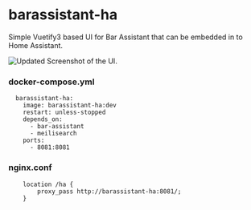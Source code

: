 # barassistant-ha
Simple Vuetify3 based UI for Bar Assistant that can be embedded in to Home Assistant.

![Updated Screenshot of the UI.](doc/screenshot.png)



### docker-compose.yml
```
  barassistant-ha:
    image: barassistant-ha:dev
    restart: unless-stopped
    depends_on:
      - bar-assistant
      - meilisearch
    ports:
      - 8081:8081
```

### nginx.conf
```
    location /ha {
        proxy_pass http://barassistant-ha:8081/;
    }
```